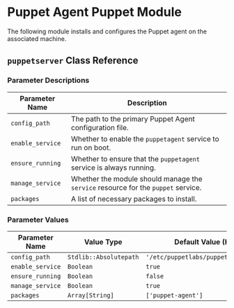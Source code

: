 # Puppet Agent Puppet Module

The following module installs and configures the Puppet agent on the associated
machine.

## `puppetserver` Class Reference

### Parameter Descriptions

| Parameter Name   | Description                                                                       |
|------------------|-----------------------------------------------------------------------------------|
| `config_path`    | The path to the primary Puppet Agent configuration file.                          |
| `enable_service` | Whether to enable the `puppetagent` service to run on boot.                       |
| `ensure_running` | Whether to ensure that the `puppetagent` service is always running.               |
| `manage_service` | Whether the module should manage the `service` resource for the `puppet` service. |
| `packages`       | A list of necessary packages to install.                                          |

### Parameter Values

| Parameter Name   | Value Type             | Default Value (Hiera)                  |
|------------------|------------------------|----------------------------------------|
| `config_path`    | `Stdlib::Absolutepath` | `'/etc/puppetlabs/puppet/puppet.conf'` |
| `enable_service` | `Boolean`              | `true`                                 |
| `ensure_running` | `Boolean`              | `false`                                |
| `manage_service` | `Boolean`              | `true`                                 |
| `packages`       | `Array[String]`        | `['puppet-agent']`                     |
